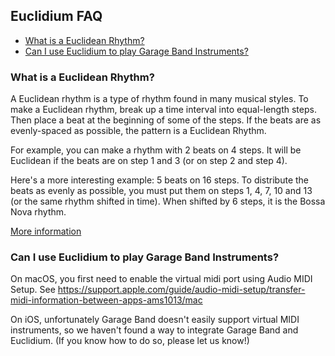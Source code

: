 ## Euclidium FAQ

- [What is a Euclidean Rhythm?](#what-is-a-euclidean-rhythm)
- [Can I use Euclidium to play Garage Band Instruments?](#can-I-use-euclidium-to-play-garage-band-instruments)

### What is a Euclidean Rhythm?

A Euclidean rhythm is a type of rhythm found in many musical styles.  To make a Euclidean rhythm, break up a time interval into equal-length steps. Then place a beat at the beginning of some of the steps.  If the beats are as evenly-spaced as possible, the pattern is a Euclidean Rhythm.

For example, you can make a rhythm with 2 beats on 4 steps.  It will be Euclidean if the beats are on step 1 and 3 (or on step 2 and step 4).

Here's a more interesting example: 5 beats on 16 steps.  To distribute the beats as evenly as possible, you must put them on steps 1, 4, 7, 10 and 13 (or the same rhythm shifted in time).  When shifted by 6 steps, it is the Bossa Nova rhythm. 

[More information](https://en.wikipedia.org/wiki/Euclidean_rhythm)

### Can I use Euclidium to play Garage Band Instruments?

On macOS, you first need to enable the virtual midi port using Audio MIDI Setup.  See https://support.apple.com/guide/audio-midi-setup/transfer-midi-information-between-apps-ams1013/mac

On iOS, unfortunately Garage Band doesn't easily support virtual MIDI instruments, so we haven't found a way to integrate Garage Band and Euclidium.  (If you know how to do so, please let us know!)



